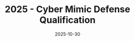 ---
title: "2025 - Cyber Mimic Defense Qualification"
description: "CTF Writeups"
date: 2025-10-30
summary: "Solved 2/2 Rev problem"
---